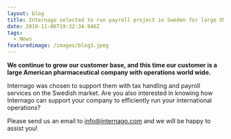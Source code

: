 ```yaml
---
layout: blog
title: Internago selected to run payroll project in Sweden for large US company
date: 2018-11-06T19:32:34.946Z
tags:
  - News
featuredimage: /images/blog3.jpeg
---
```

**We continue to grow our customer base, and this time our customer is a large American pharmaceutical company with operations world wide.**


Internago was chosen to support them with tax handling and payroll services on the Swedish market. Are you also interested in knowing how Internago can support your company to efficiently run your international operations?
 


Please send us an email to [info@internago.com](mailto:info@internago.com) and we will be happy to assist you!